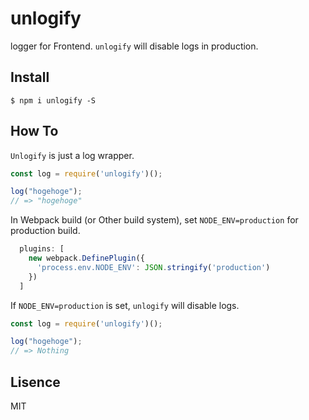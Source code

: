 # unlogify
logger for Frontend. `unlogify` will disable logs in production.

## Install

```
$ npm i unlogify -S
```

## How To

`Unlogify` is just a log wrapper.

```js
const log = require('unlogify')();

log("hogehoge");
// => "hogehoge"
```

In Webpack build (or Other build system), set `NODE_ENV=production` for production build.

```js
  plugins: [
    new webpack.DefinePlugin({
      'process.env.NODE_ENV': JSON.stringify('production')
    })
  ]
```

If `NODE_ENV=production` is set, `unlogify` will disable logs.

```js
const log = require('unlogify')();

log("hogehoge");
// => Nothing
```

## Lisence
MIT